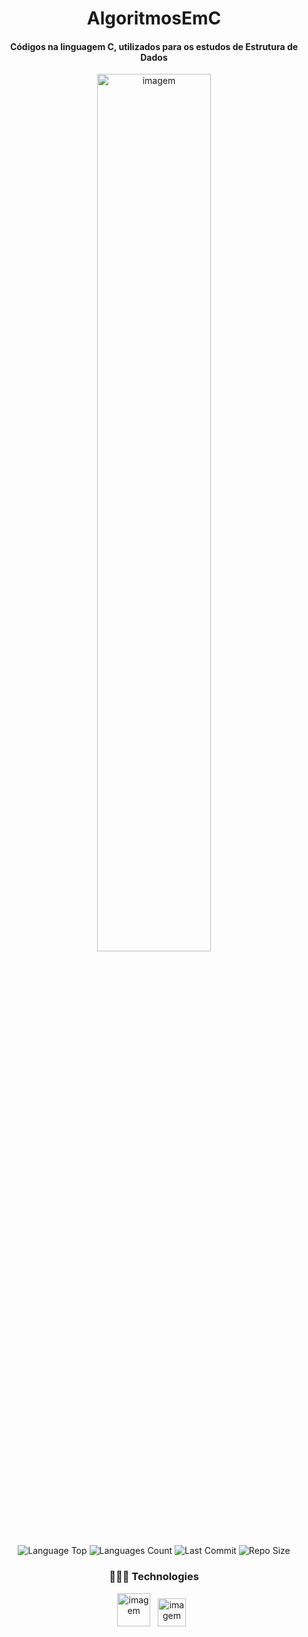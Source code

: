 <div align="center">
  
# AlgoritmosEmC
  
<h4>Códigos na linguagem C, utilizados para os estudos de Estrutura de Dados</h4>
  
<p ><img  src="https://wallpaperaccess.com/full/1537294.png" width="60%" alt="imagem" >
  
<p>
<!-- Image Shields -->
<img  alt="Language Top" src="https://img.shields.io/github/languages/top/RickFerreira/AlgoritmosEmC">
<img  alt="Languages Count" src="https://img.shields.io/github/languages/count/RickFerreira/AlgoritmosEmC">
<img  alt="Last Commit" src="https://img.shields.io/github/last-commit/RickFerreira/AlgoritmosEmC">
<img  alt="Repo Size" src="https://img.shields.io/github/repo-size/RickFerreira/AlgoritmosEmC">
</a>
</p>

  
### 👨🏻‍💻 Technologies

<img src="https://img.icons8.com/color/480/c-programming.png" alt="imagem" width="53"> &nbsp;
<img src="https://upload.wikimedia.org/wikipedia/commons/thumb/1/18/ISO_C%2B%2B_Logo.svg/306px-ISO_C%2B%2B_Logo.svg.png" alt="imagem" width="45"> &nbsp;
</div>
